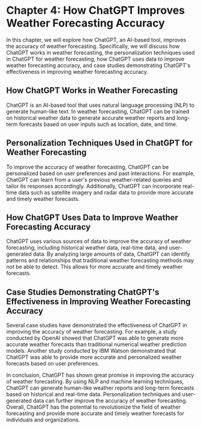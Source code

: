 Chapter 4: How ChatGPT Improves Weather Forecasting Accuracy
============================================================

In this chapter, we will explore how ChatGPT, an AI-based tool, improves the accuracy of weather forecasting. Specifically, we will discuss how ChatGPT works in weather forecasting, the personalization techniques used in ChatGPT for weather forecasting, how ChatGPT uses data to improve weather forecasting accuracy, and case studies demonstrating ChatGPT's effectiveness in improving weather forecasting accuracy.

How ChatGPT Works in Weather Forecasting
----------------------------------------

ChatGPT is an AI-based tool that uses natural language processing (NLP) to generate human-like text. In weather forecasting, ChatGPT can be trained on historical weather data to generate accurate weather reports and long-term forecasts based on user inputs such as location, date, and time.

Personalization Techniques Used in ChatGPT for Weather Forecasting
------------------------------------------------------------------

To improve the accuracy of weather forecasting, ChatGPT can be personalized based on user preferences and past interactions. For example, ChatGPT can learn from a user's previous weather-related queries and tailor its responses accordingly. Additionally, ChatGPT can incorporate real-time data such as satellite imagery and radar data to provide more accurate and timely weather forecasts.

How ChatGPT Uses Data to Improve Weather Forecasting Accuracy
-------------------------------------------------------------

ChatGPT uses various sources of data to improve the accuracy of weather forecasting, including historical weather data, real-time data, and user-generated data. By analyzing large amounts of data, ChatGPT can identify patterns and relationships that traditional weather forecasting methods may not be able to detect. This allows for more accurate and timely weather forecasts.

Case Studies Demonstrating ChatGPT's Effectiveness in Improving Weather Forecasting Accuracy
--------------------------------------------------------------------------------------------

Several case studies have demonstrated the effectiveness of ChatGPT in improving the accuracy of weather forecasting. For example, a study conducted by OpenAI showed that ChatGPT was able to generate more accurate weather forecasts than traditional numerical weather prediction models. Another study conducted by IBM Watson demonstrated that ChatGPT was able to provide more accurate and personalized weather forecasts based on user preferences.

In conclusion, ChatGPT has shown great promise in improving the accuracy of weather forecasting. By using NLP and machine learning techniques, ChatGPT can generate human-like weather reports and long-term forecasts based on historical and real-time data. Personalization techniques and user-generated data can further improve the accuracy of weather forecasting. Overall, ChatGPT has the potential to revolutionize the field of weather forecasting and provide more accurate and timely weather forecasts for individuals and organizations.
